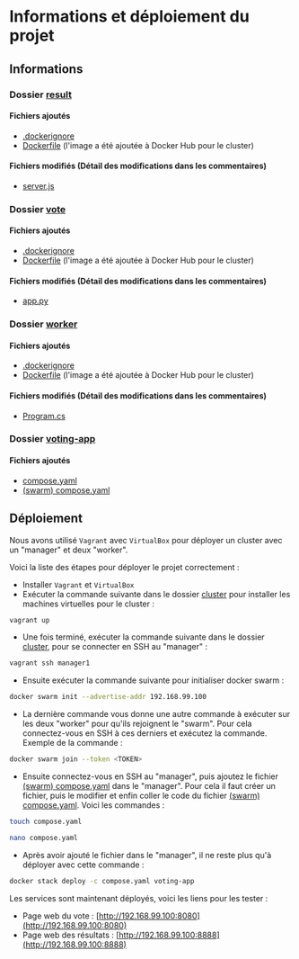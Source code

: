 # Informations et déploiement du projet

## Informations

### Dossier [result](result)

#### Fichiers ajoutés

- [.dockerignore](result/.dockerignore)
- [Dockerfile](result/Dockerfile) (l'image a été ajoutée à Docker Hub pour le cluster)

#### Fichiers modifiés (Détail des modifications dans les commentaires)

- [server.js](result/server.js)

### Dossier [vote](vote)

#### Fichiers ajoutés

- [.dockerignore](vote/.dockerignore)
- [Dockerfile](vote/Dockerfile) (l'image a été ajoutée à Docker Hub pour le cluster)

#### Fichiers modifiés (Détail des modifications dans les commentaires)

- [app.py](vote/app.py)

### Dossier [worker](worker)

#### Fichiers ajoutés

- [.dockerignore](worker/.dockerignore)
- [Dockerfile](worker/Dockerfile) (l'image a été ajoutée à Docker Hub pour le cluster)

#### Fichiers modifiés (Détail des modifications dans les commentaires)

- [Program.cs](worker/Program.cs)

### Dossier [voting-app](.)

#### Fichiers ajoutés

- [compose.yaml](./compose.yaml)
- [(swarm) compose.yaml](<./(swarm)%20compose.yaml>)

## Déploiement

Nous avons utilisé `Vagrant` avec `VirtualBox` pour déployer un cluster avec un "manager" et deux "worker".

Voici la liste des étapes pour déployer le projet correctement :

- Installer `Vagrant` et `VirtualBox`
- Exécuter la commande suivante dans le dossier [cluster](cluster) pour installer les machines virtuelles pour le cluster :

```bash
vagrant up
```

- Une fois terminé, exécuter la commande suivante dans le dossier [cluster](cluster), pour se connecter en SSH au "manager" :

```bash
vagrant ssh manager1
```

- Ensuite exécuter la commande suivante pour initialiser docker swarm :

```bash
docker swarm init --advertise-addr 192.168.99.100
```

- La dernière commande vous donne une autre commande à exécuter sur les deux "worker" pour qu'ils rejoignent le "swarm". Pour cela connectez-vous en SSH à ces derniers et exécutez la commande. Exemple de la commande :

```bash
docker swarm join --token <TOKEN>
```

- Ensuite connectez-vous en SSH au "manager", puis ajoutez le fichier [(swarm) compose.yaml](<./(swarm)%20compose.yaml>) dans le "manager". Pour cela il faut créer un fichier, puis le modifier et enfin coller le code du fichier [(swarm) compose.yaml](<./(swarm)%20compose.yaml>). Voici les commandes :

```bash
touch compose.yaml
```

```bash
nano compose.yaml
```

- Après avoir ajouté le fichier dans le "manager", il ne reste plus qu'à déployer avec cette commande :

```bash
docker stack deploy -c compose.yaml voting-app
```

Les services sont maintenant déployés, voici les liens pour les tester :

- Page web du vote : [http://192.168.99.100:8080](http://192.168.99.100:8080)
- Page web des résultats : [http://192.168.99.100:8888](http://192.168.99.100:8888)
